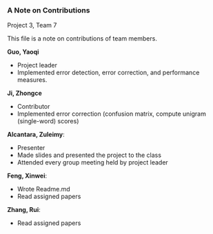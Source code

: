 ### A Note on Contributions

Project 3, Team 7

This file is a note on contributions of team members.

**Guo, Yaoqi**
- Project leader
- Implemented error detection, error correction, and performance measures.

**Ji, Zhongce** 
- Contributor
- Implemented error correction (confusion matrix, compute unigram (single-word) scores)

**Alcantara, Zuleimy**:
- Presenter
- Made slides and presented the project to the class
- Attended every group meeting held by project leader

**Feng, Xinwei**: 
- Wrote Readme.md
- Read assigned papers

**Zhang, Rui**:
- Read assigned papers
